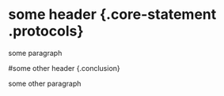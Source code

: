 


# some header {.core-statement .protocols}

some paragraph

#some other header {.conclusion}

some other paragraph

<!-- some sentence [@armstrong_graphic_2009] -->

